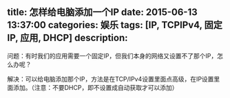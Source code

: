 title: 怎样给电脑添加一个IP
date: 2015-06-13 13:37:00
categories: 娱乐
tags: [IP, TCPIPv4, 固定IP, 应用, DHCP]
description:
---
问题：有时我们的应用需要一个固定IP，但我们本身的网络又设置不了那个IP，怎么办呢？

解决：可以给电脑添加那个IP，方法是在TCP/IPv4设置里面点高级，在IP设置里面添加。（注意：不要DHCP，即不设置成自动获取才可以添加）
